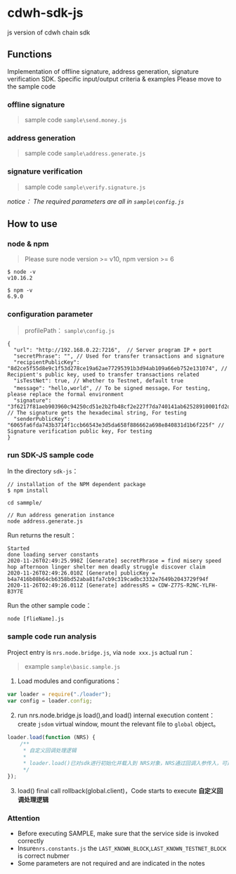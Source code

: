 # cdwh-sdk-js
js version of cdwh chain sdk 

## Functions
Implementation of offline signature, address generation, signature verification SDK. Specific input/output criteria & examples Please move to the sample code
### offline signature
> sample code `sample\send.money.js`

### address generation
> sample code `sample\address.generate.js`

### signature verification
> sample code `sample\verify.signature.js`

*notice： The required parameters are all in `sample\config.js`*

## How to use

### node & npm
> Please sure node version >= v10, npm version >= 6
```
$ node -v
v10.16.2

$ npm -v 
6.9.0
```

### configuration parameter
> profilePath： `sample\config.js`
```
{
  "url": "http://192.168.0.22:7216",  // Server program IP + port
  "secretPhrase": "", // Used for transfer transactions and signature
  "recipientPublicKey": "8d2ce5f55d8e9c1f53d278ce19a62ae77295391b3d94ab109a66eb752e131074", // Recipient's public key, used to transfer transactions related
  "isTestNet": true, // Whether to Testnet, default true
  "message": "hello,world", // To be signed message，For testing, please replace the formal environment 
  "signature": "3f6217f81aeb903960c94250cd51e2b2fb48cf2e227f7da740141ab62528910001fd2d7062516420af01fdb291bd8e2f8a96772c2d5b0e3bedf5bd8df1cd0fdf", // The signature gets the hexadecimal string, For testing
  "senderPublicKey": "6065fa6fda743b3714f1ccb66543e3d5da658f886662a698e840831d1b6f225f" // Signature verification public key, For testing 
}
```

### run SDK-JS sample code
In the directory `sdk-js`：
```
// installation of the NPM dependent package
$ npm install 

cd sammple/ 

// Run address generation instance
node address.generate.js
```
Run returns the result：
```
Started
done loading server constants
2020-11-26T02:49:25.998Z [Generate] secretPhrase = find misery speed hop afternoon linger shelter men deadly struggle discover claim
2020-11-26T02:49:26.010Z [Generate] publicKey = b4a7416b08b64cb6358bd52aba81fa7cb9c319cadbc3332e7649b2043729f94f
2020-11-26T02:49:26.011Z [Generate] addressRS = CDW-Z77S-R2NC-YLFH-B3Y7E

```
Run the other sample code：

```
node [flieName].js
```
### sample code run analysis

Project entry is `nrs.node.bridge.js`, via `node xxx.js` actual run：
> example `sample\basic.sample.js`

1. Load modules and configurations：
```js
var loader = require("./loader");
var config = loader.config;
```

2. run nrs.node.bridge.js load(),and load() internal execution content：create `jsdom` virtual window, mount the relevant file to `global` object。
```js
loader.load(function (NRS) {
    /**
     * 自定义回调处理逻辑
     *
     * loader.load()已对sdk进行初始化并载入到 NRS对象，NRS通过回调入参传入，可通过 NRS.function(params)调用sdk内部定义的方法
     */
});
```
3. load() final call rollback(global.client)，Code starts to execute **自定义回调处理逻辑**

### Attention

- Before executing SAMPLE, make sure that the service side is invoked correctly
- Insure`nrs.constants.js` the `LAST_KNOWN_BLOCK`,`LAST_KNOWN_TESTNET_BLOCK` is correct nubmer
- Some parameters are not required and are indicated in the notes